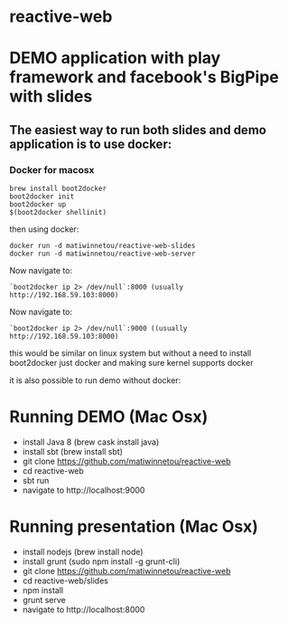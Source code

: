 reactive-web
============
# DEMO application with play framework and facebook's BigPipe with slides

## The easiest way to run both slides and demo application is to use docker:

### Docker for macosx
```
brew install boot2docker
boot2docker init
boot2docker up
$(boot2docker shellinit)
```
then using docker:
```
docker run -d matiwinnetou/reactive-web-slides
docker run -d matiwinnetou/reactive-web-server
```

Now navigate to:
```
`boot2docker ip 2> /dev/null`:8000 (usually http://192.168.59.103:8000)
```
Now navigate to:
```
`boot2docker ip 2> /dev/null`:9000 ((usually http://192.168.59.103:8000)
```

this would be similar on linux system but without a need to install boot2docker just docker and making sure kernel supports docker

it is also possible to run demo without docker:

# Running DEMO  (Mac Osx)
* install Java 8 (brew cask install java)
* install sbt (brew install sbt)
* git clone https://github.com/matiwinnetou/reactive-web
* cd reactive-web
* sbt run
* navigate to http://localhost:9000

# Running presentation (Mac Osx)
* install nodejs (brew install node)
* install grunt (sudo npm install -g grunt-cli)
* git clone https://github.com/matiwinnetou/reactive-web
* cd reactive-web/slides
* npm install
* grunt serve
* navigate to http://localhost:8000
